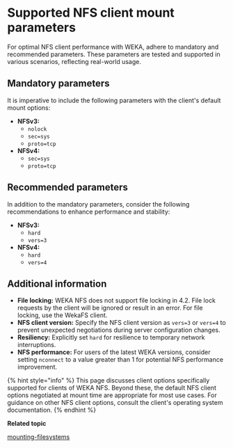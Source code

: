 # Supported NFS client mount parameters

For optimal NFS client performance with WEKA, adhere to mandatory and recommended parameters. These parameters are tested and supported in various scenarios, reflecting real-world usage.

## **Mandatory** parameters

It is imperative to include the following parameters with the client's default mount options:

* **NFSv3:**&#x20;
  * `nolock`
  * `sec=sys`
  * `proto=tcp`
* **NFSv4:**
  * `sec=sys`
  * `proto=tcp`

## Recommended parameters

In addition to the mandatory parameters, consider the following recommendations to enhance performance and stability:

* **NFSv3:**
  * `hard`
  * `vers=3`
* **NFSv4:**
  * `hard`
  * `vers=4`

## Additional information

* **File locking:** WEKA NFS does not support file locking in 4.2. File lock requests by the client will be ignored or result in an error. For file locking, use the WekaFS client.
* **NFS client version:** Specify the NFS client version as `vers=3` or `vers=4` to prevent unexpected negotiations during server configuration changes.
* **Resiliency:** Explicitly set `hard` for resilience to temporary network interruptions.
* **NFS performance:** For users of the latest WEKA versions, consider setting `nconnect` to a value greater than 1 for potential NFS performance improvement.

{% hint style="info" %}
This page discusses client options specifically supported for clients of WEKA NFS. Beyond these, the default NFS client options negotiated at mount time are appropriate for most use cases. For guidance on other NFS client options, consult the client's operating system documentation.
{% endhint %}

**Related topic**

[mounting-filesystems](../../weka-filesystems-and-object-stores/mounting-filesystems/ "mention")
